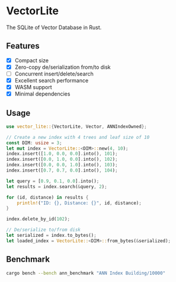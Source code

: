 # VectorLite
The SQLite of Vector Database in Rust.

## Features
- [x] Compact size
- [x] Zero-copy de/serialization from/to disk 
- [ ] Concurrent insert/delete/search
- [x] Excellent search performance
- [x] WASM support
- [x] Minimal dependencies

## Usage 
```rust
use vector_lite::{VectorLite, Vector, ANNIndexOwned};

// Create a new index with 4 trees and leaf size of 10
const DIM: usize = 3;
let mut index = VectorLite::<DIM>::new(4, 10);
index.insert([1.0, 0.0, 0.0].into(), 101);
index.insert([0.0, 1.0, 0.0].into(), 102);
index.insert([0.0, 0.0, 1.0].into(), 103);
index.insert([0.7, 0.7, 0.0].into(), 104);

let query = [0.9, 0.1, 0.0].into();
let results = index.search(&query, 2);

for (id, distance) in results {
    println!("ID: {}, Distance: {}", id, distance);
}

index.delete_by_id(102);

// De/serialize to/from disk
let serialized = index.to_bytes();
let loaded_index = VectorLite::<DIM>::from_bytes(&serialized);
```

## Benchmark

```bash
cargo bench --bench ann_benchmark "ANN Index Building/10000"
```
